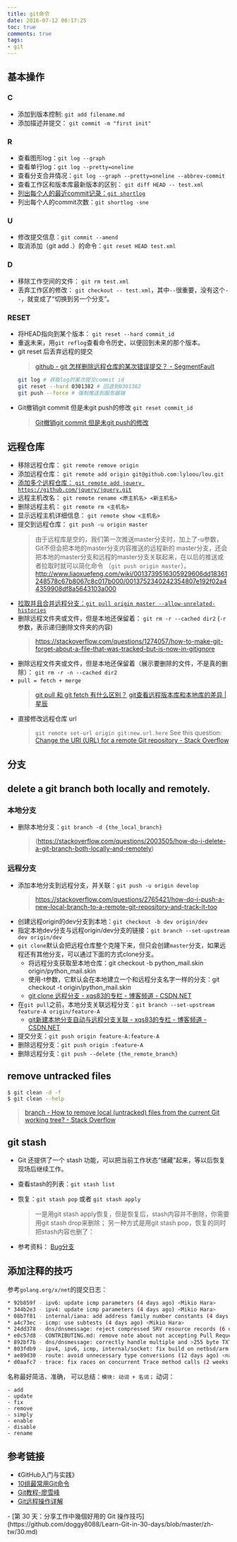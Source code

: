 ```yaml
---
title: git命令
date: 2016-07-12 08:17:25
toc: true
comments: true
tags:
- git
---
```


## 基本操作
### C
- 添加到版本控制: `git add filename.md`
- 添加描述并提交： `git commit -m "first init"`

### R 
- 查看图形log：`git log --graph`
- 查看单行log：`git log --pretty=oneline`
- 查看分支合并情况：`git log --graph --pretty=oneline --abbrev-commit`
- 查看工作区和版本库最新版本的区别： `git diff HEAD -- test.xml`
- [列出每个人的最近commit记录：`git shortlog`](#shortlog)
- 列出每个人的commit次数：`git shortlog -sne`

### U
- 修改提交信息：`git commit --amend`
- 取消添加（git add .）的命令：`git reset HEAD test.xml`

### D
- 移除工作空间的文件： `git rm test.xml`
- 丢弃工作区的修改： `git checkout -- test.xml`，其中`--`很重要，没有这个`--`，就变成了“切换到另一个分支”。

### RESET
- 将HEAD指向到某个版本： `git reset --hard commit_id`
- 重返未来，用`git reflog`查看命令历史，以便回到未来的那个版本。
- git reset 后丢弃远程的提交
  > [github - git 怎样删除远程仓库的某次错误提交？ - SegmentFault](https://segmentfault.com/q/1010000002898735)
    ```bash
    git log # 获取log的某次提交commit id
    git reset --hard 0301382 # 回退到0301382
    git push --force # 强制推送到服务器端
    ```
- Git撤销git commit 但是未git push的修改
  `git reset commit_id `
  > [Git撤销git commit 但是未git push的修改](https://blog.csdn.net/winceos/article/details/22797437)


## 远程仓库
- 移除远程仓库： `git remote remove origin`
- 添加远程仓库： `git remote add origin git@github.com:lyloou/lou.git`
- [添加多个远程仓库： `git remote add jquery https://github.com/jquery/jquery.git`](https://github.com/doggy8088/Learn-Git-in-30-days/blob/master/zh-tw/25.md#註冊遠端儲存庫)
- 远程主机改名： `git remote rename <原主机名> <新主机名>`
- 删除远程主机： `git remote rm <主机名>`
- 显示远程主机详细信息： `git remote show <主机名>`
- 提交到远程仓库： `git push -u origin master`
  > 由于远程库是空的，我们第一次推送master分支时，加上了-u参数，Git不但会把本地的master分支内容推送的远程新的
  master分支，还会把本地的master分支和远程的master分支关联起来，在以后的推送或者拉取时就可以简化命令
  （`git push origin master`）。http://www.liaoxuefeng.com/wiki/0013739516305929606dd18361248578c67b8067c8c017b000/0013752340242354807e192f02a44359908df8a5643103a000
- [拉取并且合并远程分支：`git pull origin master --allow-unrelated-histories`](https://github.com/doggy8088/Learn-Git-in-30-days/blob/master/zh-tw/24.md#直接將現有的本地-git-儲存庫上傳到指定的-github-專案)  
- 删除远程文件夹或文件，但是本地还保留着： `git rm -r --cached dir2` (`-r`参数，表示递归删除文件夹的内容)
  > https://stackoverflow.com/questions/1274057/how-to-make-git-forget-about-a-file-that-was-tracked-but-is-now-in-gitignore
- 删除远程文件夹或文件，但是本地还保留着（展示要删除的文件，不是真的删除）： `git rm -r -n --cached dir2`
- `pull = fetch + merge`
  > [git pull 和 git fetch 有什么区别？](https://ruby-china.org/topics/15729)
  > [git查看远程版本库和本地库的差异 | 星辰](http://blog.kainaodong.com/?p=12)
- 直接修改远程仓库 url
  > `git remote set-url origin git:new.url.here`
  >  See this question: [Change the URI (URL) for a remote Git repository - Stack Overflow](http://stackoverflow.com/questions/16330404/how-to-remove-remote-origin-from-git-repo/16330439)

## 分支
## delete a git branch both locally and remotely.

### 本地分支
- 删除本地分支：`git branch -d {the_local_branch}`
  > (https://stackoverflow.com/questions/2003505/how-do-i-delete-a-git-branch-both-locally-and-remotely)

### 远程分支
- 添加本地分支到远程分支，并关联：`git push -u origin develop`
  > https://stackoverflow.com/questions/2765421/how-do-i-push-a-new-local-branch-to-a-remote-git-repository-and-track-it-too
- 创建远程origin的dev分支到本地：`git checkout -b dev origin/dev`
- 指定本地dev分支与远程origin/dev分支的链接：`git branch --set-upstream dev origin/dev`
- `git clone`默认会把远程仓库整个克隆下来，但只会创建`master`分支，如果远程还有其他分支，可以通过下面的方式clone分支。
  * 将远程分支获取至本地仓库：git checkout -b python_mail.skin origin/python_mail.skin
  * 使用-t参数，它默认会在本地建立一个和远程分支名字一样的分支：git checkout -t origin/python_mail.skin
  * [git clone 远程分支 - xqs83的专栏 - 博客频道 - CSDN.NET](http://blog.csdn.net/xqs83/article/details/7382074)
- 在`git pull`之前，本地分支关联远程分支：`git branch --set-upstream feature-A origin/feature-A`
  * [git新建本地分支自动与远程分支关联 - xqs83的专栏 - 博客频道 - CSDN.NET](http://blog.csdn.net/xqs83/article/details/17361201)
- 提交分支：`git push origin feature-A:feature-A`  
- 删除远程分支：`git push origin :feature-A`
- 删除远程分支：`git push --delete {the_remote_branch}` 
  
## remove untracked files
```bash
$ git clean -d -f
$ git clean --help
```
> [branch - How to remove local (untracked) files from the current Git working tree? - Stack Overflow](https://stackoverflow.com/questions/61212/how-to-remove-local-untracked-files-from-the-current-git-working-tree)

## git stash
- Git 还提供了一个 stash 功能，可以把当前工作状态“储藏”起来，等以后恢复现场后继续工作。
- 查看stash的列表：`git stash list`
- 恢复：`git stash pop` 或者 `git stash apply`
  > 一是用git stash apply恢复，但是恢复后，stash内容并不删除，你需要用git stash drop来删除；
  > 另一种方式是用git stash pop，恢复的同时把stash内容也删了：

- 参考资料：
 [Bug分支](http://www.liaoxuefeng.com/wiki/0013739516305929606dd18361248578c67b8067c8c017b000/00137602359178794d966923e5c4134bc8bf98dfb03aea3000)


## 添加注释的技巧
参考`golang.org/x/net`的提交日志：
```sh
* 92b859f - ipv6: update icmp parameters (4 days ago) <Mikio Hara>
* 344b2e3 - ipv4: update icmp parameters (4 days ago) <Mikio Hara>
* 08b7f81 - internal/iana: add address family number constants (4 days ago) <Mikio Hara>
* a4c73ec - icmp: use subtests (4 days ago) <Mikio Hara>
* 24dd378 - dns/dnsmessage: reject compressed SRV resource records (6 days ago) <Ian Gudger>
* e0c57d8 - CONTRIBUTING.md: remove note about not accepting Pull Requests (9 days ago) <Andrew Bonventre>
* 892bf7b - dns/dnsmessage: correctly handle multiple and >255 byte TXT records (10 days ago) <Ian Gudger>
* 803fdb9 - ipv4, ipv6, icmp, internal/socket: fix build on netbsd/arm (10 days ago) <Mikio Hara>
* ae89d30 - route: avoid unnecessary type conversions (12 days ago) <namusyaka>
* d0aafc7 - trace: fix races on concurrent Trace method calls (2 weeks ago) <David Howden>
```
名称最好简洁、准确，
可以总结：`模块: 动词 + 名词；`
动词：
```
- add 
- update
- fix
- remove
- simply 
- enable
- disable
- rename

```

## 参考链接
- 《GitHub入门与实践》
- [10组最常用Git命令](http://mp.weixin.qq.com/s?__biz=MzA4MjU5NTY0NA==&mid=401074259&idx=1&sn=6e69ce5338eb5d9212953068165c1cd0&mpshare=1&scene=23&srcid=1122laeBDuW58x2VncUQ44xs)
- [Git教程-廖雪峰](http://www.liaoxuefeng.com/wiki/0013739516305929606dd18361248578c67b8067c8c017b000)
- [Git远程操作详解](http://www.ruanyifeng.com/blog/2014/06/git_remote.html)
<div id="shortlog">
- [第 30 天：分享工作中幾個好用的 Git 操作技巧](https://github.com/doggy8088/Learn-Git-in-30-days/blob/master/zh-tw/30.md)
</div>